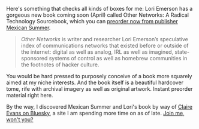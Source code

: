 Here's something that checks all kinds of boxes for me: Lori Emerson has a gorgeous new book coming soon (April) called Other Networks: A Radical Technology Sourcebook, which you can [preorder now from publisher Mexican Summer](https://shop.mexicansummer.com/merch/495898-lori-emerson-other-networks-a-radical-technology-sourcebook).

> *Other Networks* is writer and researcher Lori Emerson’s speculative index of communications networks that existed before or outside of the internet: digital as well as analog, IRL as well as imagined, state-sponsored systems of control as well as homebrew communities in the footnotes of hacker culture.

You would be hard pressed to purposely conceive of a book more squarely aimed at my niche interests. And the book itself is a beautiful hardcover tome, rife with archival imagery as well as original artwork. Instant preorder material right here.

By the way, I discovered Mexican Summer and Lori's book by way of [Claire Evans on Bluesky](https://bsky.app/profile/theuniverse.bsky.social/post/3liictc36f22p), a site I am spending more time on as of late. [Join me, won't you?](https://bsky.app/profile/chsmc.me)
